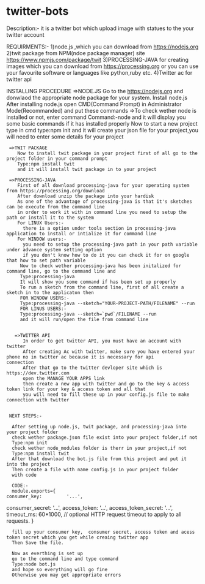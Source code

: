 # twitter-bots
Description:-
it is a twitter bot which upload image with statues to the your twitter account  

REQUIRMENTS:-
1)node.js ,which you can download from https://nodejs.org
2)twit package from NPM(ndoe package manager) site https://www.npmjs.com/package/twit
3)PROCESSING-JAVA for creating images which you can download from https://processing.org or you can use your favourite software or languages like python,ruby etc.
4)Twitter ac for twitter api

INSTALLING PROCEDURE
    =>NODE.JS
        Go to the https://nodejs.org and donwlaod the appropriate node package for your system.
        Install node.js
        After installing node.js open CMD(Command Prompt) in Administrator Mode(Recommanded) and put these commands
        =>To check wether node is installed or not, enter command
         Command:-node
         and it will display you some basic commands if it has installed properly
         Now to start a new project type in cmd
         type:npm init
         and it will create your json file for your project,you will need to enter some details for your project
       
       
     =>TWIT PACKAGE
        Now to install twit package in your project first of all go to the project folder in your command prompt
        Type:npm install twit
        and it will install twit package in to your project
        
     =>PROCESSING-JAVA
        First of all download processing-java for your operating system from https://processing.org/download
        After download unzip the package into your hardisk
        As one of the advantage of processing-java is that it's sketches can be execute from the command line
        in order to work it with in command line you need to setup the path or install it to the system
        For LINUX Users:-
          there is a option under tools section in processing-java application to install or intialize it for command line
        For WINDOW users:-
          you need to setup the processing-java path in your path variable under advance system setting option
          if you don't know how to do it you can check it for on google that how to set path variable
         Now to check wether processing-java has been initalized for command line, go to the command line and
         Type:processing-java
         It will show you some command if has been set up properly
         To run a sketch from the command line, first of all create a sketch in to the applicaton then
         FOR WINDOW USERS:-
         Type:processing-java --sketch="YOUR-PROJECT-PATH/FILENAME" --run
         FOR LINUS USERS:-
         Type:processing-java --sketch=`pwd`/FILENAME --run
         and it will run/open the file from command line
         
         
       =>TWITTER API
          In order to get twitter API, you must have an account with twitter
          After creating Ac with twitter, make sure you have entered your phone no in twitter ac because it is necessary for api                   connection
          After that go to the twitter devloper site which is https://dev.twitter.com
          open the MANAGE YOUR APPS link
          then create a new app with twitter and go to the key & access token link for your key & access token and all that
          you will need to fill these up in your config.js file to make connection with twitter
          
      
     NEXT STEPS:-
     
      After setting up node.js, twit package, and processing-java into your project folder
      check wether package.json file exist into your project folder,if not
      Type:npm init
      check wether node_modules folder is therr in your project,if not
      Type:npm install twit
      After that download the bot.js file from this project and put it into the project
      Then create a file with name config.js in your project folder
      with code 
      
      CODE:-
      module.exports={
    consumer_key:         '...',
   consumer_secret:      '...',
    access_token:         '...',
    access_token_secret:  '...',
    timeout_ms:           60*1000,  // optional HTTP request timeout to apply to all requests.
    }
      
      fill up your consumer key,  consumer secret, access token and acess token secret which you get while creaing twitter app 
      Then Save the file.
      
      Now as everthing is set up
      go to the command line and type command
      Type:node bot.js
      and hope so everything will go fine
      Otherwise you may get appropriate errors
      
      
      
